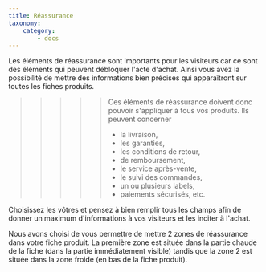 ```yaml
---
title: Réassurance
taxonomy:
    category:
        - docs
---
```


Les éléments de réassurance sont importants pour les visiteurs car ce sont des éléments qui peuvent débloquer l'acte d'achat. Ainsi vous avez la possibilité de mettre des informations bien précises qui apparaîtront sur toutes les fiches produits. 

>>>>> Ces éléments de réassurance doivent donc pouvoir s'appliquer à tous vos produits. Ils peuvent concerner 
>>>>>* la livraison, 
>>>>>* les garanties, 
>>>>>* les conditions de retour, 
>>>>>* de remboursement, 
>>>>>* le service après-vente, 
>>>>>* le suivi des commandes, 
>>>>>* un ou plusieurs labels, 
>>>>>* paiements sécurisés, etc. 

Choisissez les vôtres et pensez à bien remplir tous les champs afin de donner un maximum d'informations à vos visiteurs et les inciter à l'achat. 

Nous avons choisi de vous permettre de mettre 2 zones de réassurance dans votre fiche produit. La première zone est située dans la partie chaude de la fiche (dans la partie immédiatement visible) tandis que la zone 2 est située dans la zone froide (en bas de la fiche produit). 